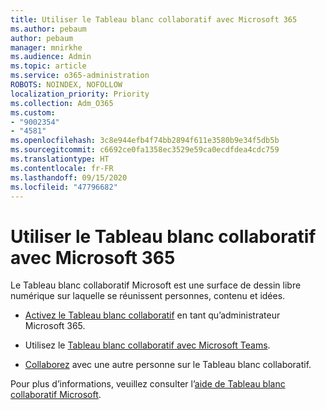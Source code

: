 ```yaml
---
title: Utiliser le Tableau blanc collaboratif avec Microsoft 365
ms.author: pebaum
author: pebaum
manager: mnirkhe
ms.audience: Admin
ms.topic: article
ms.service: o365-administration
ROBOTS: NOINDEX, NOFOLLOW
localization_priority: Priority
ms.collection: Adm_O365
ms.custom:
- "9002354"
- "4581"
ms.openlocfilehash: 3c8e944efb4f74bb2894f611e3580b9e34f5db5b
ms.sourcegitcommit: c6692ce0fa1358ec3529e59ca0ecdfdea4cdc759
ms.translationtype: HT
ms.contentlocale: fr-FR
ms.lasthandoff: 09/15/2020
ms.locfileid: "47796682"
---
```

# <a name="use-whiteboard-with-microsoft-365"></a>Utiliser le Tableau blanc collaboratif avec Microsoft 365

Le Tableau blanc collaboratif Microsoft est une surface de dessin libre numérique sur laquelle se réunissent personnes, contenu et idées. 

- [Activez le Tableau blanc collaboratif](https://support.office.com/article/d236aef8-fcdf-4b5e-b5d7-7f157461e920#bkmk_07) en tant qu’administrateur Microsoft 365. 

- Utilisez le [Tableau blanc collaboratif avec Microsoft Teams](https://support.microsoft.com/office/7a6e7218-e9dc-4ccc-89aa-b1a0bb9c31ee). 

- [Collaborez](https://support.office.com/article/d236aef8-fcdf-4b5e-b5d7-7f157461e920#bkmk_27) avec une autre personne sur le Tableau blanc collaboratif. 

Pour plus d’informations, veuillez consulter l’[aide de Tableau blanc collaboratif Microsoft](https://support.office.com/article/d236aef8-fcdf-4b5e-b5d7-7f157461e920). 
